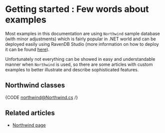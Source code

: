 # Getting started : Few words about examples

Most examples in this documentation are using `Northwind` sample database (with minor adjustments) which is fairly popular in .NET world and can be deployed easily using RavenDB Studio (more information on how to deploy it can be found [here](../studio/overview/tasks/create-sample-data)).

Unfortunately not everything can be showed in easy and understandable manner when `Northwind` is used, so there are some articles with custom examples to better illustrate and describe sophisticated features.

## Northwind classes

{CODE northwind@Northwind.cs /}

## Related articles

- [Northwind page](http://northwinddatabase.codeplex.com/)
